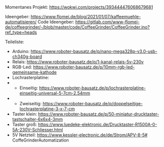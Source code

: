 Momentanes Projekt: https://wokwi.com/projects/393444476068679681

Ideengeber: https://www.flomei.de/blog/2021/01/07/kaffeemuehle-automatisieren/
Code Ideengeber: https://gitlab.com/www-flomei-de/coffeegrinder/-/blob/master/code/CoffeeGrinder/CoffeeGrinder.ino?ref_type=heads


Teileliste:
- Arduino: https://www.roboter-bausatz.de/p/nano-mega328p-v3.0-usb-ch340g-board
- Relais: https://www.roboter-bausatz.de/p/1-kanal-relais-5v-230v
- RGB-Led: https://www.roboter-bausatz.de/p/10mm-rgb-led-gemeinsame-kathode
- Lochrasterplatine:
- - Einseitig: https://www.roboter-bausatz.de/p/lochrasterplatine-einseitig-universal-5-7cm-2.54mm
- - Zweiseitig: https://www.roboter-bausatz.de/p/doppelseitige-lochrasterplatine-3-x-7-cm
- Taster klein: https://www.roboter-bausatz.de/p/50-miniatur-drucktaster-tastschalter-6x6x4-3mm
- Taster groß: https://www.luedeke-elektronic.de/Drucktaster-R1500A-0-5A-230V-Schliesser.html
- 5V Netzteil: https://www.kessler-electronic.de/de/Strom/APV-8-5# CoffeGrinderAutomatization
